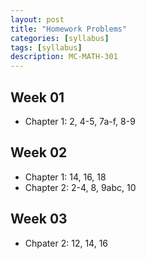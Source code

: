 ```yaml
---
layout: post
title: "Homework Problems"
categories: [syllabus]
tags: [syllabus]
description: MC-MATH-301
---
```


## Week 01 
* Chapter 1: 2, 4-5, 7a-f, 8-9

## Week 02
* Chapter 1: 14, 16, 18
* Chapter 2: 2-4, 8, 9abc, 10

## Week 03
* Chpater 2: 12, 14, 16
